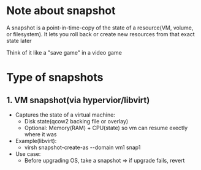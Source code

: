 # Note about snapshot

A snapshot is a point-in-time-copy of the state of a resource(VM, volume, or filesystem). It lets you roll back or create new resources from that exact state later

Think of it like a "save game" in a video game

# Type of snapshots

## 1. VM snapshot(via hypervior/libvirt)

- Captures the state of a virtual machine:
    - Disk state(qcow2 backing file or overlay)
    - Optional: Memory(RAM) + CPU(state) so vm can resume exectly where it was
- Example(libvirt):
    - virsh snapshot-create-as --domain vm1 snap1
- Use case:
    - Before upgrading OS, take a snapshot => if upgrade fails, revert